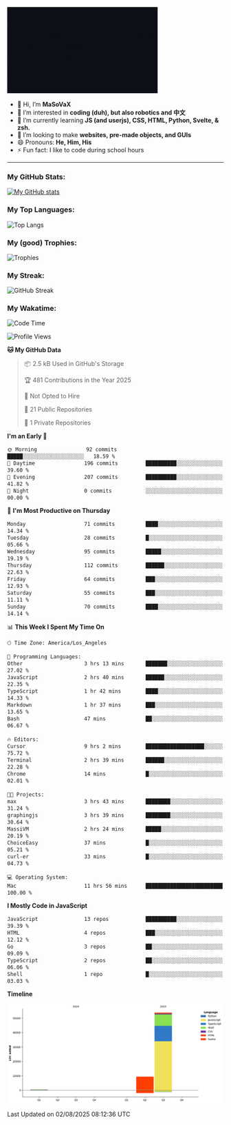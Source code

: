 <img src="profile-up.gif" alt="Profile Up" width="350px" height="200px">

- 👋 Hi, I’m **MaSoVaX**
- 👀 I’m interested in **coding (duh), but also robotics and 中文**
- 🌱 I’m currently learning **JS (and userjs), CSS, HTML, Python, Svelte, & zsh.**
- 💞️ I’m looking to make **websites, pre-made objects, and GUIs**
- 😄 Pronouns: **He, Him, His**
- ⚡ Fun fact: I like to code during school hours
  
---

### My GitHub Stats:
[![My GitHub stats](https://github-readme-stats.vercel.app/api?username=genzrizzcode&show_icons=true&theme=github_dark&hide_border=true&show=discussions_started,discussions_answered&rank_icon=percentile)](https://github.com/genZrizzCode)

### My Top Languages:
![Top Langs](https://github-readme-stats.vercel.app/api/top-langs/?username=genzrizzcode&langs_count=20&show_icons=true&theme=github_dark&hide_border=true&layout=compact)

### My (good) Trophies:
![Trophies](https://github-profile-trophy.vercel.app/?username=genzrizzcode&rank=SECRET,SSS,SS,S,AAA,AA,A,B&theme=matrix&column=3&margin-w=10&margin-h=10)

### My Streak:
![GitHub Streak](https://streak-stats.demolab.com?user=genZrizzCode&theme=highcontrast&border_radius=25&date_format=M%20j%5B%2C%20Y%5D&card_width=525&stroke=EB5454)

### My Wakatime:
<!--START_SECTION:waka-->
![Code Time](http://img.shields.io/badge/Code%20Time-34%20hrs%2034%20mins-blue)

![Profile Views](http://img.shields.io/badge/Profile%20Views-137-blue)

**🐱 My GitHub Data** 

> 📦 2.5 kB Used in GitHub's Storage 
 > 
> 🏆 481 Contributions in the Year 2025
 > 
> 🚫 Not Opted to Hire
 > 
> 📜 21 Public Repositories 
 > 
> 🔑 1 Private Repositories 
 > 
**I'm an Early 🐤** 

```text
🌞 Morning                92 commits          █████░░░░░░░░░░░░░░░░░░░░   18.59 % 
🌆 Daytime                196 commits         ██████████░░░░░░░░░░░░░░░   39.60 % 
🌃 Evening                207 commits         ██████████░░░░░░░░░░░░░░░   41.82 % 
🌙 Night                  0 commits           ░░░░░░░░░░░░░░░░░░░░░░░░░   00.00 % 
```
📅 **I'm Most Productive on Thursday** 

```text
Monday                   71 commits          ████░░░░░░░░░░░░░░░░░░░░░   14.34 % 
Tuesday                  28 commits          █░░░░░░░░░░░░░░░░░░░░░░░░   05.66 % 
Wednesday                95 commits          █████░░░░░░░░░░░░░░░░░░░░   19.19 % 
Thursday                 112 commits         ██████░░░░░░░░░░░░░░░░░░░   22.63 % 
Friday                   64 commits          ███░░░░░░░░░░░░░░░░░░░░░░   12.93 % 
Saturday                 55 commits          ███░░░░░░░░░░░░░░░░░░░░░░   11.11 % 
Sunday                   70 commits          ████░░░░░░░░░░░░░░░░░░░░░   14.14 % 
```


📊 **This Week I Spent My Time On** 

```text
🕑︎ Time Zone: America/Los_Angeles

💬 Programming Languages: 
Other                    3 hrs 13 mins       ███████░░░░░░░░░░░░░░░░░░   27.02 % 
JavaScript               2 hrs 40 mins       ██████░░░░░░░░░░░░░░░░░░░   22.35 % 
TypeScript               1 hr 42 mins        ████░░░░░░░░░░░░░░░░░░░░░   14.33 % 
Markdown                 1 hr 37 mins        ███░░░░░░░░░░░░░░░░░░░░░░   13.65 % 
Bash                     47 mins             ██░░░░░░░░░░░░░░░░░░░░░░░   06.67 % 

🔥 Editors: 
Cursor                   9 hrs 2 mins        ███████████████████░░░░░░   75.72 % 
Terminal                 2 hrs 39 mins       ██████░░░░░░░░░░░░░░░░░░░   22.28 % 
Chrome                   14 mins             █░░░░░░░░░░░░░░░░░░░░░░░░   02.01 % 

🐱‍💻 Projects: 
max                      3 hrs 43 mins       ████████░░░░░░░░░░░░░░░░░   31.24 % 
graphingjs               3 hrs 39 mins       ████████░░░░░░░░░░░░░░░░░   30.64 % 
MassiVM                  2 hrs 24 mins       █████░░░░░░░░░░░░░░░░░░░░   20.19 % 
ChoiceEasy               37 mins             █░░░░░░░░░░░░░░░░░░░░░░░░   05.21 % 
curl-er                  33 mins             █░░░░░░░░░░░░░░░░░░░░░░░░   04.73 % 

💻 Operating System: 
Mac                      11 hrs 56 mins      █████████████████████████   100.00 % 
```

**I Mostly Code in JavaScript** 

```text
JavaScript               13 repos            ██████████░░░░░░░░░░░░░░░   39.39 % 
HTML                     4 repos             ███░░░░░░░░░░░░░░░░░░░░░░   12.12 % 
Go                       3 repos             ██░░░░░░░░░░░░░░░░░░░░░░░   09.09 % 
TypeScript               2 repos             ██░░░░░░░░░░░░░░░░░░░░░░░   06.06 % 
Shell                    1 repo              █░░░░░░░░░░░░░░░░░░░░░░░░   03.03 % 
```



**Timeline**

![Lines of Code chart](https://raw.githubusercontent.com/genZrizzCode/genZrizzCode/main/assets/bar_graph.png)


 Last Updated on 02/08/2025 08:12:36 UTC
<!--END_SECTION:waka-->
